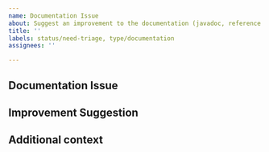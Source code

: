 ```yaml
---
name: Documentation Issue
about: Suggest an improvement to the documentation (javadoc, reference doc...)
title: ''
labels: status/need-triage, type/documentation
assignees: ''

---
```


<!--- Provide a general summary of the issue in the Title above -->

<!--- /!\ Make sure to follow the Contribution Guidelines, notably for security issues and questions:
https://github.com/reactor/.github/blob/main/CONTRIBUTING.md
https://projectreactor.io/security-policy
https://github.com/reactor/.github/blob/main/CONTRIBUTING.md#question-do-you-have-a-question
-->

## Documentation Issue
<!--- A clear and concise description of what the problem is with the documentation / what's missing. -->

## Improvement Suggestion
<!--- How can the issue above be fixed? -->

## Additional context
<!--- Add any other context or screenshots about the feature request here. -->
